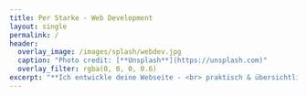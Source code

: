 ```yaml
---
title: Per Starke - Web Development
layout: single
permalink: /
header:
  overlay_image: /images/splash/webdev.jpg
  caption: "Photo credit: [**Unsplash**](https://unsplash.com)"
  overlay_filter: rgba(0, 0, 0, 0.6)
excerpt: "**Ich entwickle deine Webseite - <br> praktisch & übersichtlich**"
---
```

